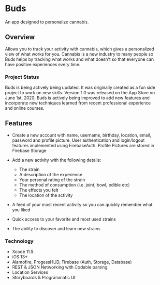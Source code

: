 # Buds
An app designed to personalize cannabis. 

## Overview

Allows you to track your activity with cannabis, which gives a personalized view of what works for you. Cannabis is a new industry to many people so Buds helps by tracking what works and what doesn't so that everyone can have positive experiences every time. 

### Project Status

Buds is being actively being updated. It was originally created as a fun side project to work on new skills. Version 1.0 was released on the App Store on June 1st, 2020. Buds is actively being improved to add new features and incorporate new techniques learned from recent professional experience and online courses. 

## Features

* Create a new account with name, username, birthday, location, email, password and profile picture. User authentication and login/logout features implemented using FirebaseAuth. Profile Pictures are stored in Firebase Storage
* Add a new activity with the following details: 
    * The strain
    * A description of the experience
    * Your personal rating of the strain
    * The method of consumption (i.e. joint, bowl, edible etc)
    * The effects you felt 
    * The location of the activity
 
* A feed of your most recent activity so you can quickly remember what you liked
* Quick access to your favorite and most used strains 
* The ability to discover and learn new strains


### Technology

* Xcode 11.5
* iOS 13+
* Alamofire, ProgessHUD, Firebase (Auth, Storage, Database)
* REST & JSON Networking with Codable parsing
* Location Services
* Storyboards & Programmatic UI
